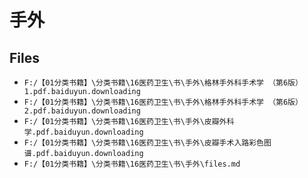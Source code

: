 # 手外

## Files

- `F:/【01分类书籍】\分类书籍\16医药卫生\书\手外\格林手外科手术学 （第6版）1.pdf.baiduyun.downloading`
- `F:/【01分类书籍】\分类书籍\16医药卫生\书\手外\格林手外科手术学 （第6版）2.pdf.baiduyun.downloading`
- `F:/【01分类书籍】\分类书籍\16医药卫生\书\手外\皮瓣外科学.pdf.baiduyun.downloading`
- `F:/【01分类书籍】\分类书籍\16医药卫生\书\手外\皮瓣手术入路彩色图谱.pdf.baiduyun.downloading`
- `F:/【01分类书籍】\分类书籍\16医药卫生\书\手外\files.md`
